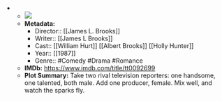 - 
    - ![](https://m.media-amazon.com/images/M/MV5BN2E1ZmU5NDQtNjdlZC00Y2VhLTk2MWMtMmU0M2YyY2E3MTkyXkEyXkFqcGdeQXVyMTAwMzUyOTc@._V1_SX300.jpg)  
    - **Metadata:**
        - Director:: [[James L. Brooks]]
        - Writer:: [[James L Brooks]]
        - Cast:: [[William Hurt]] [[Albert Brooks]] [[Holly Hunter]]
        - Year:: [[1987]]
        - Genre:: #Comedy #Drama #Romance
    - **IMDb:** https://www.imdb.com/title/tt0092699
    - **Plot Summary:** Take two rival television reporters: one handsome, one talented, both male. Add one producer, female. Mix well, and watch the sparks fly.
